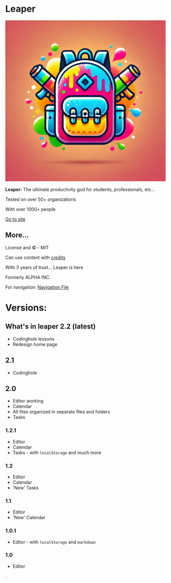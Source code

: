 <h1>Leaper</h1>

![Holiimg](images/holi.webp)

<p><strong>Leaper:</strong> The ultimate productivity god for students, professionals, etc...</p>

<p>Tested on over 50+ organizations</p>
<p>With over 1000+ people</p>

<p><a href="https://leaperstuff.github.io">Go to site</a></p>

<h2>More...</h2>
<p>License and &copy; - MIT</p>
<p>Can use content with <a href="credit.md">credits</a></p>

<p>With 3 years of trust... Leaper is here</p>
<p>Formerly ALPHA INC.</p>

<p>For navigation: <a href="howto.md">Navigation File</a></p>

<h1>Versions:</h1>

<h2>What's in leaper 2.2 (latest)</h2>
<ul>
<li>Codinghole lessons</li>
<li>Redesign home page</li>
</ul>

<h2>2.1</h2>
<ul>
<li>Codinghole</li>
</ul>

<h2>2.0</h2>
<ul>
    <li>Editor working</li>
    <li>Calendar</li>
    <li>All files organized in separate files and folders</li>
    <li>Tasks</li>
</ul>

<h3>1.2.1</h3>
<ul>
    <li>Editor</li>
    <li>Calendar</li>
    <li>Tasks - with <code>localStorage</code> and much more</li>
</ul>

<h3>1.2</h3>
<ul>
    <li>Editor</li>
    <li>Calendar</li>
    <li>'New' Tasks</li>
</ul>

<h3>1.1</h3>
<ul>
    <li>Editor</li>
    <li>'New' Calendar</li>
</ul>

<h3>1.0.1</h3>
<ul>
    <li>Editor - with <code>localStorage</code> and <code>markdown</code></li>
</ul>

<h3>1.0</h3>
<ul>
    <li>Editor</li>
</ul>
.